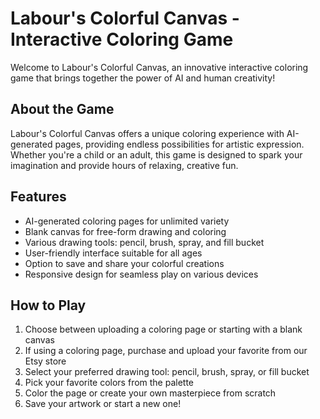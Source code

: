 # Labour's Colorful Canvas - Interactive Coloring Game

Welcome to Labour's Colorful Canvas, an innovative interactive coloring game that brings together the power of AI and human creativity!

## About the Game

Labour's Colorful Canvas offers a unique coloring experience with AI-generated pages, providing endless possibilities for artistic expression. Whether you're a child or an adult, this game is designed to spark your imagination and provide hours of relaxing, creative fun.

## Features

- AI-generated coloring pages for unlimited variety 
- Blank canvas for free-form drawing and coloring
- Various drawing tools: pencil, brush, spray, and fill bucket
- User-friendly interface suitable for all ages
- Option to save and share your colorful creations
- Responsive design for seamless play on various devices

## How to Play

1. Choose between uploading a coloring page or starting with a blank canvas
2. If using a coloring page, purchase and upload your favorite from our Etsy store
3. Select your preferred drawing tool: pencil, brush, spray, or fill bucket
4. Pick your favorite colors from the palette
5. Color the page or create your own masterpiece from scratch
6. Save your artwork or start a new one!


